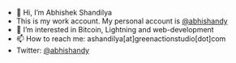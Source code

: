 - 👋 Hi, I’m Abhishek Shandilya
- This is my work account. My personal account is [@abhishandy](https://github.com/abhishandy)
- 👀 I’m interested in Bitcoin, Lightning and web-development
- 📫 How to reach me: ashandilya[at]greenactionstudio[dot]com
- Twitter: [@abhishandy](https://twitter.com/abhiShandy)
